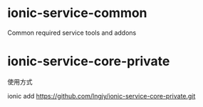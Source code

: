 ionic-service-common
====================

Common required service tools and addons
# ionic-service-core-private


使用方式

ionic add https://github.com/lngjy/ionic-service-core-private.git
